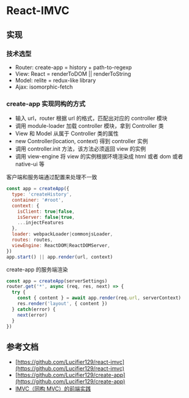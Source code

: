 # React-IMVC

## 实现
### 技术选型
* Router: create-app = history + path-to-regexp
* View: React = renderToDOM || renderToString
* Model: relite = redux-like library
* Ajax: isomorphic-fetch

### create-app 实现同构的方式
* 输入 url，router 根据 url 的格式，匹配出对应的 controller 模块
* 调用 module-loader 加载 controller 模块，拿到 Controller 类
* View 和 Model 从属于 Controller 类的属性
* new Controller(location, context) 得到 controller 实例
* 调用 controller.init 方法，该方法必须返回 view 的实例
* 调用 view-engine 将 view 的实例根据环境渲染成 html 或者 dom 或者 native-ui 等

客户端和服务端通过配置来处理不一致

```js
const app = createApp({
  type: 'createHistory',
  container: '#root',
  context: {
    isClient: true|false,
    isServer: false|true,
    ...injectFeatures
  },
  loader: webpackLoader|commonjsLoader,
  routes: routes,
  viewEngine: ReactDOM|ReactDOMServer,
})
app.start() || app.render(url, context)
```

create-app 的服务端渲染

```js
const app = createApp(serverSettings)
router.get('*', async (req, res, next) => {
  try {
    const { content } = await app.render(req.url, serverContext)
    res.render('layout', { content })
  } catch(error) {
    next(error)
  }
})
```


## 参考文档
* [https://github.com/Lucifier129/react-imvc](https://github.com/Lucifier129/react-imvc)
* [https://github.com/Lucifier129/create-app](https://github.com/Lucifier129/create-app)
* [IMVC（同构 MVC）的前端实践 ](https://github.com/Lucifier129/Lucifier129.github.io/issues/14)
